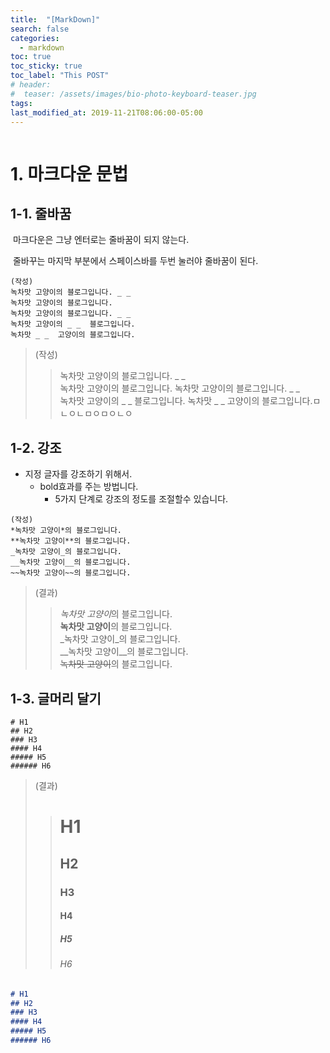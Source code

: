 ```yaml
---
title:  "[MarkDown]"
search: false
categories: 
  - markdown
toc: true
toc_sticky: true
toc_label: "This POST"
# header:
#  teaser: /assets/images/bio-photo-keyboard-teaser.jpg
tags:
last_modified_at: 2019-11-21T08:06:00-05:00
---
```


```

```

# 1. 마크다운 문법



## 	1-1. 줄바꿈

​	마크다운은 그냥 엔터로는 줄바꿈이 되지 않는다.

​	줄바꾸는 마지막 부분에서 스페이스바를 두번 눌러야 줄바꿈이 된다.

```
(작성)  
녹차맛 고양이의 블로그입니다. _ _  
녹차맛 고양이의 블로그입니다.
녹차맛 고양이의 블로그입니다. _ _  
녹차맛 고양이의 _ _  블로그입니다.
녹차맛 _ _  고양이의 블로그입니다.
```

> (작성)  
>
> > 녹차맛 고양이의 블로그입니다. _ _  
> > 녹차맛 고양이의 블로그입니다.
> > 녹차맛 고양이의 블로그입니다. _ _  
> > 녹차맛 고양이의 _ _  블로그입니다.
> > 녹차맛 _ _  고양이의 블로그입니다.ㅁㄴㅇㄴㅁㅇㅁㅇㄴㅇ







## 		1-2. 강조

- 지정 글자를 강조하기 위해서.  
  - bold효과를 주는 방법니다.  
    - 5가지 단계로 강조의 정도를 조절할수 있습니다.  

```
(작성)  
*녹차맛 고양이*의 블로그입니다.    
**녹차맛 고양이**의 블로그입니다.  
_녹차맛 고양이_의 블로그입니다.  
__녹차맛 고양이__의 블로그입니다.  
~~녹차맛 고양이~~의 블로그입니다. 
```

> (결과)  
>
> > *녹차맛 고양이*의 블로그입니다.  
> > **녹차맛 고양이**의 블로그입니다.  
> > _녹차맛 고양이_의 블로그입니다.  
> > __녹차맛 고양이__의 블로그입니다.  
> > ~~녹차맛 고양이~~의 블로그입니다. 



## 1-3. 글머리 달기



```
# H1  
## H2  
### H3  
#### H4  
##### H5  
###### H6    
```

> (결과)  
>
> > # H1  
> > ## H2  
> > ### H3  
> > #### H4  
> > ##### H5  
> > ###### H6   







```markdown
# H1  
## H2  
### H3  
#### H4  
##### H5  
###### H6    
```

> 

